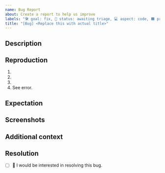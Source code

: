 ```yaml
---
name: Bug Report
about: Create a report to help us improve
labels: "🛠 goal: fix, 🚦 status: awaiting triage, 💻 aspect: code, 🟧 priority: high"
title: "[Bug] <Replace this with actual title>"
---
```


## Description
<!-- Concisely describe the bug. -->

## Reproduction
<!-- Provide detailed steps to reproduce the bug. -->
1. <!-- Step 1 ... -->
2. <!-- Step 2 ... -->
3. <!-- Step 3 ... -->
4. See error.

## Expectation
<!-- Concisely describe what you expected to happen. -->

## Screenshots
<!-- Add screenshots to show the problem; or delete the section entirely. -->

## Additional context
<!-- Add any other context about the problem here; or delete the section entirely. -->

## Resolution
<!-- Replace the [ ] with [x] to check the box. -->
- [ ] 🙋 I would be interested in resolving this bug.
